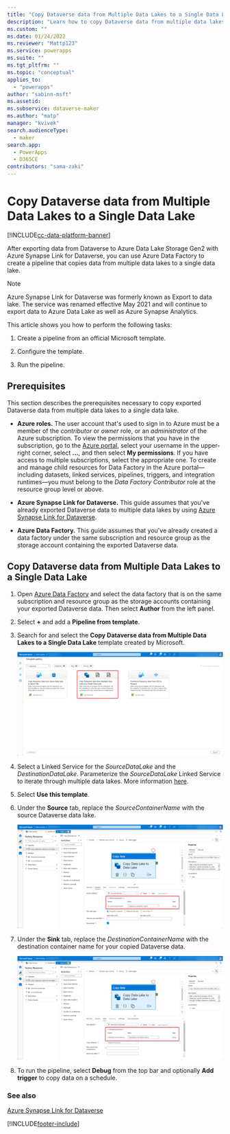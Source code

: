 ```yaml
---
title: "Copy Dataverse data from Multiple Data Lakes to a Single Data Lake | MicrosoftDocs"
description: "Learn how to copy Dataverse data from multiple data lakes to a single data lake."
ms.custom: ""
ms.date: 01/24/2022
ms.reviewer: "Mattp123"
ms.service: powerapps
ms.suite: ""
ms.tgt_pltfrm: ""
ms.topic: "conceptual"
applies_to: 
  - "powerapps"
author: "sabinn-msft"
ms.assetid: 
ms.subservice: dataverse-maker
ms.author: "matp"
manager: "kvivek"
search.audienceType: 
  - maker
search.app: 
  - PowerApps
  - D365CE
contributors: "sama-zaki"
---
```


# Copy Dataverse data from Multiple Data Lakes to a Single Data Lake

[!INCLUDE[cc-data-platform-banner](../../includes/cc-data-platform-banner.md)]

After exporting data from Dataverse to Azure Data Lake Storage Gen2 with Azure Synapse Link for Dataverse, you can use Azure Data Factory to create a pipeline that copies data from multiple data lakes to a single data lake.

> [!NOTE]
> Azure Synapse Link for Dataverse was formerly known as Export to data lake. The service was renamed effective May 2021 and will continue to export data to Azure Data Lake as well as Azure Synapse Analytics.

This article shows you how to perform the following tasks:

1. Create a pipeline from an official Microsoft template.

2. Configure the template.

3. Run the pipeline.

## Prerequisites

This section describes the prerequisites necessary to copy exported Dataverse data from multiple data lakes to a single data lake.

- **Azure roles.** The user account that's used to sign in to Azure must be a member of the
*contributor* or *owner* role, or an *administrator* of the Azure subscription. To view the permissions that you have in the subscription, go to the [Azure portal](https://portal.azure.com/), select your username in the upper-right corner, select **...**, and then select **My permissions**. If you have access to multiple subscriptions, select the appropriate one. To create and manage child resources for Data Factory in the Azure portal&mdash;including datasets, linked services, pipelines, triggers, and integration runtimes&mdash;you must belong to the *Data Factory Contributor* role at the resource group level or above.

- **Azure Synapse Link for Dataverse.** This guide assumes that you've already exported Dataverse data to multiple data lakes by using [Azure Synapse Link for Dataverse](export-to-data-lake.md).

- **Azure Data Factory.** This guide assumes that you've already created a data factory under the same subscription and resource group as the storage account containing the exported Dataverse data.

## Copy Dataverse data from Multiple Data Lakes to a Single Data Lake

1. Open [Azure Data Factory](https://ms-adf.azure.com/datafactories) and select the data factory that is on the same subscription and resource group as the storage accounts containing your exported Dataverse data. Then select **Author** from the left panel.

2. Select **+** and add a **Pipeline from template**.

3. Search for and select the **Copy Dataverse data from Multiple Data Lakes to a Single Data Lake** template created by Microsoft.

    ![Pipeline Template Data Lake](media/data-lake-template.png "Pipeline Template Data Lake")

4. Select a Linked Service for the *SourceDataLake* and the *DestinationDataLake*. Parameterize the *SourceDataLake* Linked Service to iterate through multiple data lakes. More information [here](https://docs.microsoft.com/azure/data-factory/parameterize-linked-services?tabs=data-factory).

5. Select **Use this template**.

6. Under the **Source** tab, replace the *SourceContainerName* with the source Dataverse data lake.

    ![Source data lake](media/source-data-lake.png "Source data lake")

7. Under the **Sink** tab, replace the *DestinationContainerName* with the destination container name for your copied Dataverse data.

    ![Destination data lake](media/dest-data-lake.png "Destination data lake")

8. To run the pipeline, select **Debug** from the top bar and optionally **Add trigger** to copy data on a schedule.

### See also

[Azure Synapse Link for Dataverse](./export-to-data-lake.md)

[!INCLUDE[footer-include](../../includes/footer-banner.md)]
